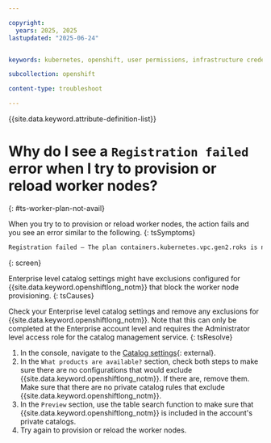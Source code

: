 ```yaml
---

copyright: 
  years: 2025, 2025
lastupdated: "2025-06-24"


keywords: kubernetes, openshift, user permissions, infrastructure credentials

subcollection: openshift

content-type: troubleshoot

---
```


{{site.data.keyword.attribute-definition-list}}

# Why do I see a `Registration failed` error when I try to provision or reload worker nodes?
{: #ts-worker-plan-not-avail}


When you try to to provision or reload worker nodes, the action fails and you see an error similar to the following.
{: tsSymptoms}

```sh
Registration failed – The plan containers.kubernetes.vpc.gen2.roks is not available in <region>. Please review the private catalog management configuration for the account.
```
{: screen}

Enterprise level catalog settings might have exclusions configured for {{site.data.keyword.openshiftlong_notm}} that block the worker node provisioning. 
{: tsCauses}

Check your Enterprise level catalog settings and remove any exclusions for {{site.data.keyword.openshiftlong_notm}}. Note that this can only be completed at the Enterprise account level and requires the Administrator level access role for the catalog management service. 
{: tsResolve}

1. In the console, navigate to the [Catalog settings](https://cloud.ibm.com/content-mgmt/catalog-settings){: external}. 
2. In the `What products are available?` section, check both steps to make sure there are no configurations that would exclude {{site.data.keyword.openshiftlong_notm}}. If there are, remove them. Make sure that there are no private catalog rules that exclude {{site.data.keyword.openshiftlong_notm}}.
3. In the `Preview` section, use the table search function to make sure that {{site.data.keyword.openshiftlong_notm}} is included in the account's private catalogs. 
4. Try again to provision or reload the worker nodes. 
